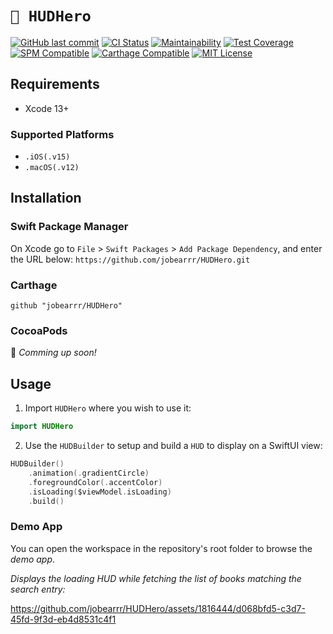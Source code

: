 # `🦸 HUDHero`

[![GitHub last commit][last-commit-shield]][last-commit-url]
[![CI Status][ci-status-shield]][ci-status-url]
[![Maintainability][maintainability-shield]][maintainability-url]
[![Test Coverage][coverage-shield]][coverage-url]
[![SPM Compatible][spm-shield]][spm-url]
[![Carthage Compatible][carthage-shield]][carthage-url]
[![MIT License][license-shield]][license-url]

## Requirements

* Xcode 13+
### Supported Platforms
* `.iOS(.v15)`
* `.macOS(.v12)`

## Installation

### Swift Package Manager

On Xcode go to `File` > `Swift Packages` > `Add Package Dependency`, and enter the URL below:
`https://github.com/jobearrr/HUDHero.git`

### Carthage

``` ogdl
github "jobearrr/HUDHero"
```

### CocoaPods
👷 *Comming up soon!*

## Usage

1. Import `HUDHero` where you wish to use it:
``` swift
import HUDHero
```

2. Use the `HUDBuilder` to setup and build a `HUD` to display on a SwiftUI view:

``` swift
HUDBuilder()
    .animation(.gradientCircle)
    .foregroundColor(.accentColor)
    .isLoading($viewModel.isLoading)
    .build()
```

### Demo App
You can open the workspace in the repository's root folder to browse the *demo app*.

*Displays the loading HUD while fetching the list of books matching the search entry:*

https://github.com/jobearrr/HUDHero/assets/1816444/d068bfd5-c3d7-45fd-9f3d-eb4d8531c4f1


<!-- Markdown references https://www.markdownguide.org/basic-syntax/#reference-style-links -->
[last-commit-shield]: https://img.shields.io/github/last-commit/jobearrr/HUDHero?style=flat
[last-commit-url]: https://github.com/jobearrr/HUDHero/commits/master
[ci-status-shield]: https://github.com/jobearrr/HUDHero/actions/workflows/main.yml/badge.svg
[ci-status-url]: https://github.com/jobearrr/HUDHero/actions/workflows/main.yml
[maintainability-shield]: https://api.codeclimate.com/v1/badges/5621fae170787d455968/maintainability
[maintainability-url]: https://codeclimate.com/github/jobearrr/HUDHero/maintainability
[coverage-shield]: https://api.codeclimate.com/v1/badges/5621fae170787d455968/test_coverage
[coverage-url]: https://codeclimate.com/github/jobearrr/HUDHero/test_coverage
[spm-shield]: https://img.shields.io/badge/SwiftPM-Compatible-brightgreen.svg
[spm-url]: https://swiftpackageindex.com
[carthage-shield]: https://img.shields.io/badge/Carthage-compatible-brightgreen.svg?style=flat
[carthage-url]: https://github.com/Carthage/Carthage
[license-shield]: https://img.shields.io/github/license/jobearrr/HUDHero.svg?style=flat
[license-url]: https://github.com/jobearrr/HUDHero/LICENSE
